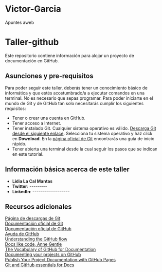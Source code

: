 # Victor-Garcia
Apuntes aweb
# Taller-github

Este repositorio contiene información para alojar un proyecto de documentación en GitHub.

## Asunciones y pre-requisitos

Para poder seguir este taller, deberás tener un conocimiento básico de informática y que estés acostumbrado/a a ejecutar comandos en una terminal. No es necesario que sepas programar. Para poder iniciarte en el mundo de Git y de GitHub tan solo necesitarás cumplir los siguientes requisitos:

- Tener o crear una cuenta en GitHub.  
- Tener acceso a Internet.  
- Tener instalado Git. Cualquier sistema operativo es válido. [Descarga Git desde el siguiente enlace](https://git-scm.com/downloads). Selecciona tu sistema operativo y haz click en **Download**. En la [página oficial de Git](https://git-scm.com/doc) encontrarás una guía de inicio rápido.  
- Tener abierta una terminal desde la cual seguir los pasos que se indican en este tutorial.  

## Información básica acerca de este taller

- **Lidia La Cal Mantas**  
- **Twitter**: ---------  
- **LinkedIn**: -------------------

## Recursos adicionales

[Página de descargas de Git](https://git-scm.com/downloads)  
  [Documentación oficial de Git](https://git-scm.com/doc)  
 [Documentación oficial de GitHub](https://docs.github.com/)  
  [Ayuda de GitHub](https://support.github.com/)  
 [Understanding the GitHub flow](https://guides.github.com/introduction/flow/)  
 [Docs like code, Anne Gentle](https://www.docslikecode.com/)  
  [The Vocabulary of GitHub for Documentation](https://www.writethedocs.org/guide/tools/github/)  
 [Documenting your projects on GitHub](https://guides.github.com/features/wikis/)  
  [Publish Your Project Documentation with GitHub Pages](http/)  
 [Git and GitHub essentials for Docs](ht)  
